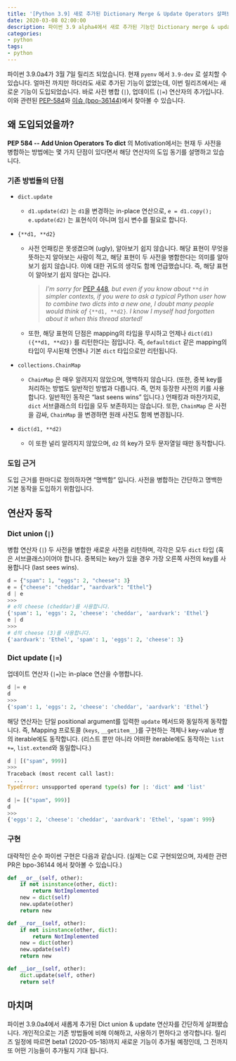 ```yaml
---
title: '[Python 3.9] 새로 추가된 Dictionary Merge & Update Operators 살펴보기'
date: 2020-03-08 02:00:00
description: 파이썬 3.9 alpha4에서 새로 추가된 기능인 Dictionary merge & update 연산자에 대해 알아봅니다.
categories:
- python
tags:
- python
---
```


파이썬 3.9.0a4가 3월 7일 릴리즈 되었습니다. 현재 `pyenv` 에서 `3.9-dev` 로 설치할 수 있습니다. 얼마전 까지만 하더라도 새로 추가된 기능이 없었는데, 이번 릴리즈에서는 새로운 기능이 도입되었습니다. 바로 사전 병합 (`|`), 업데이트 (`|=`) 연산자의 추가입니다. 이와 관련된 [PEP-584](https://www.python.org/dev/peps/pep-0584/)와 [이슈 (bpo-36144)](https://bugs.python.org/issue36144)에서 찾아볼 수 있습니다.


## 왜 도입되었을까?

**PEP 584 -- Add Union Operators To dict** 의 Motivation에서는 현재 두 사전을 병합하는 방법에는 몇 가지 단점이 있다면서 해당 연산자의 도입 동기를 설명하고 있습니다.

### 기존 방법들의 단점

- `dict.update`
  - `d1.update(d2)` 는 `d1`을 변경하는 in-place 연산으로, `e = d1.copy(); e.update(d2)` 는 표현식이 아니며 임시 변수를 필요로 합니다.

- `{**d1, **d2}`
  - 사전 언패킹은 못생겼으며 (ugly), 알아보기 쉽지 않습니다. 해당 표현이 무엇을 뜻하는지 알아보는 사람이 적고, 해당 표현이 두 사전을 병합한다는 의미를 알아보기 쉽지 않습니다. 이에 대한 귀도의 생각도 함께 언급했습니다. 즉, 해당 표현이 알아보기 쉽지 않다는 겁니다.

    > *I'm sorry for* [PEP 448](https://www.python.org/dev/peps/pep-0448)*, but even if you know about* `**d` *in simpler contexts, if you were to ask a typical Python user how to combine two dicts into a new one, I doubt many people would think of* `{**d1, **d2}`*. I know I myself had forgotten about it when this thread started!*

  - 또한, 해당 표현의 단점은 mapping의 타입을 무시하고 언제나 `dict(d1)({**d1, **d2})` 를 리턴한다는 점입니다. 즉, `defaultdict` 같은 mapping의 타입이 무시된채 언젠나 기본 `dict` 타입으로만 리턴됩니다.

- `collections.ChainMap`
  - `ChainMap` 은 매우 알려지지 않았으며, 명백하지 않습니다. (또한, 중복 key를 처리하는 방법도 일반적인 방법과 다릅니다. 즉, 먼저 등장한 사전의 키를 사용합니다. 일반적인 동작은 “last seens wins” 입니다.) 언패킹과 마찬가지로, `dict` 서브클래스의 타입을 모두 보존하지는 않습니다. 또한, `ChainMap` 은 사전을 감싸, `ChainMap` 을 변경하면 원래 사전도 함께 변경됩니다.

- `dict(d1, **d2)`
  - 이 또한 널리 알려지지 않았으며, `d2` 의 key가 모두 문자열일 때만 동작합니다.


### 도입 근거

도입 근거를 한마디로 정의하자면 “명백함” 입니다. 사전을 병합하는 간단하고 명백한 기본 동작을 도입하기 위함입니다.


## 연산자 동작

### Dict union (`|`)

병합 연산자 (`|`) 두 사전을 병합한 새로운 사전을 리턴하며, 각각은 모두 `dict` 타입 (혹은 서브클래스)이어야 합니다. 중복되는 key가 있을 경우 가장 오른쪽 사전의 key를 사용합니다 (last sees wins).

```python
d = {"spam": 1, "eggs": 2, "cheese": 3}
e = {"cheese": "cheddar", "aardvark": "Ethel"}
d | e
>>>
# e의 cheese (cheddar)를 사용합니다.
{'spam': 1, 'eggs': 2, 'cheese': 'cheddar', 'aardvark': 'Ethel'}
e | d
>>>
# d의 cheese (3)를 사용합니다.
{'aardvark': 'Ethel', 'spam': 1, 'eggs': 2, 'cheese': 3}
```


### Dict update (`|=`)

업데이트 연산자 (`|=`)는 in-place 연산을 수행합니다. 

```python
d |= e
d
>>>
{'spam': 1, 'eggs': 2, 'cheese': 'cheddar', 'aardvark': 'Ethel'}
```


해당 연산자는 단일 positional argument를 입력한 `update` 메서드와 동일하게 동작합니다. 즉, Mapping 프로토콜 (`keys`, `__getitem__`)를 구현하는 객체나 key-value 쌍의 iterable에도 동작합니다. (리스트 뿐만 아니라 어떠한 iterable에도 동작하는 `list +=`, `list.extend`와 동일합니다.)

```python
d | [("spam", 999)]
>>>
Traceback (most recent call last):
  ...
TypeError: unsupported operand type(s) for |: 'dict' and 'list'
    
d |= [("spam", 999)]
d
>>>
{'eggs': 2, 'cheese': 'cheddar', 'aardvark': 'Ethel', 'spam': 999}
```


### 구현

대략적인 순수 파이썬 구현은 다음과 같습니다. (실제는 C로 구현되었으며, 자세한 관련 PR은 bpo-36144 에서 찾아볼 수 있습니다.)

```python
def __or__(self, other):
    if not isinstance(other, dict):
        return NotImplemented
    new = dict(self)
    new.update(other)
    return new

def __ror__(self, other):
    if not isinstance(other, dict):
        return NotImplemented
    new = dict(other)
    new.update(self)
    return new

def __ior__(self, other):
    dict.update(self, other)
    return self
```


## 마치며

파이썬 3.9.0a4에서 새롭게 추가된 Dict union & update 연산자를 간단하게 살펴봤습니다. 개인적으로는 기존 방법들에 비해 이해하고, 사용하기 편하다고 생각합니다. 릴리즈 일정에 따르면 beta1 (2020-05-18)까지 새로운 기능이 추가될 예정인데, 그 전까지 또 어떤 기능들이 추가될지 기대 됩니다.
